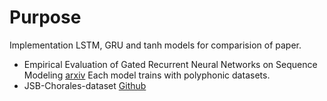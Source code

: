 # Purpose
Implementation LSTM, GRU and tanh models for comparision of paper.
- Empirical Evaluation of Gated Recurrent Neural Networks on Sequence Modeling [arxiv](https://arxiv.org/pdf/1412.3555)
Each model trains with polyphonic datasets.
- JSB-Chorales-dataset [Github](https://github.com/czhuang/JSB-Chorales-dataset)
